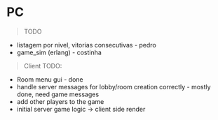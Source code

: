 # PC

> TODO
- listagem por nivel, vitorias consecutivas - pedro
- game_sim (erlang) - costinha

> Client TODO:
- Room menu gui - done
- handle server messages for lobby/room creation correctly - mostly done, need game messages
- add other players to the game
- initial server game logic -> client side render 
